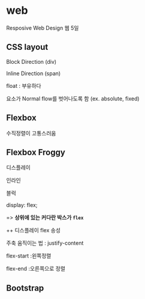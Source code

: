 # web

Resposive Web Design 웹 5일 



## CSS layout



Block Direction (div)

Inline Direction (span)



float : 부유하다 

요소가 Normal flow를 벗어나도록 함 (ex. absolute, fixed)



## Flexbox

수직정렬이 고통스러움 





## Flexbox Froggy

디스플레이

인라인

블럭

display: flex;

=> **상위에 있는 커다란 박스가 `flex`**

++ 디스플레이 flex 송성



주축 움직이는 법 : justify-content

flex-start :왼쪽정렬

flex-end :오른쪽으로 정렬





## Bootstrap


